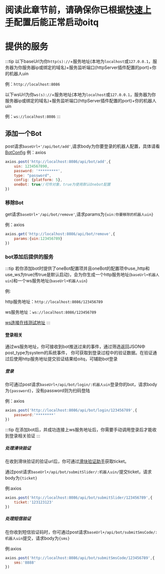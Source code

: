 # 阅读此章节前，请确保你已根据[快速上手](/start/)配置后能正常启动oitq
# 提供的服务
:::tip
以下baseUrl为你`http(s)://`+服务地址(本地为`localhost`或`127.0.0.1`，服务器为你服务器ip或绑定的域名)+服务监听端口(httpServer插件配置的port)+你的机器人uin

例：`http://localhost:8086`

以下wsUrl为你`ws(s)://`+服务地址(本地为`localhost`或`127.0.0.1`，服务器为你服务器ip或绑定的域名)+服务监听端口(httpServer插件配置的port)+你的机器人uin

例：`ws://localhost:8086`
:::
## 添加一个Bot
post请求`baseUrl+'/api/bot/add'`,请求body为你要登录的机器人配置，具体请看[BotConfig](/config/bot)
例：axios
```javascript
axios.post('http://localhost:8086/api/bot/add',{
    uin: 1234567890,
    password: '*********',
    type: "password",
    config: {platform: 5},
    oneBot: true//可传对象，true为使用默认Onebot配置
})
```
### 移除Bot
get请求`baseUrl+'/api/bot/remove'`,请求params为`{uin:你要移除的机器人uin}`

例：axios
```javascript
axios.get('http://localhost:8086/api/bot/remove',{
    params:{uin:123456789}
})
```
### bot添加后提供的服务
:::tip
若你添加bot时提供了oneBot配置项并且oneBot的配置项中use_http和use_ws为true(传true是默认启动)，会为你生成一个http服务地址(`baseUrl+机器人uin`)和一个ws服务地址(`baseUrl+机器人uin`)

例:

http服务地址：`http://localhost:8086/123456789`

ws服务地址：`ws://localhost:8086/123456789`

[ws连接在线测试地址](http://www.websocket-test.com)
:::
#### 登录相关
通过ws服务地址，你可接收到bot推送过来的事件，通过筛选返回JSON中post_type为system的系统事件，
你可获取到登录过程中的验证数据。在验证通过后使用http服务地址提交验证结果给oitq，可辅助bot登录
##### 登录
你可通过post请求`baseUrl+/api/bot/login/:机器人uin`登录你的bot，请求body为`{password}`，没有password则为扫码登陆

例：axios
```javascript
axios.post('http://localhost:8086/api/bot/login/123456789',{
    password:'********'
})
```
:::tip
在添加bot后，并成功连接上ws服务地址后，你需要手动调用登录后才能收到登录相关验证
:::
##### 处理滑块验证
在收到滑块验证的验证url后，你可通过[滑块验证助手](https://github.com/mzdluo123/TxCaptchaHelper)获取ticket。

通过post请求`baseUrl+/api/bot/submitSlider/:机器人uin/`提交ticket，请求body为`{ticket}`

例:axios
```javascript
axios.post('http://localhost:8086/api/bot/submitSlider/123456789',{
    ticket:'123123123'
})
```
##### 处理短信验证
在你收到短信验证码时，你可通过post请求`baseUrl+/api/bot/submitSmsCode/:机器人uin`提交，请求body为`{sms}`

例:axios
```javascript
axios.post('http://localhost:8086/api/bot/submitSmsCode/123456789',{
    sms:'8888'
})
```
